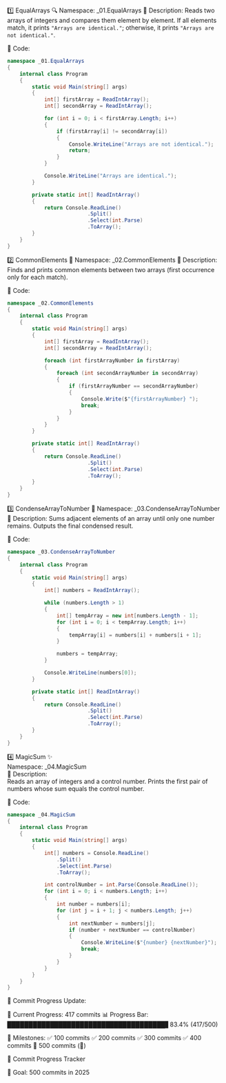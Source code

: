 1️⃣ EqualArrays 🔍
Namespace: \_01.EqualArrays
📌 Description:
Reads two arrays of integers and compares them element by element. If all elements match, it prints `"Arrays are identical."`; otherwise, it prints `"Arrays are not identical."`.

📝 Code:

```csharp
namespace _01.EqualArrays
{
    internal class Program
    {
        static void Main(string[] args)
        {
            int[] firstArray = ReadIntArray();
            int[] secondArray = ReadIntArray();

            for (int i = 0; i < firstArray.Length; i++)
            {
                if (firstArray[i] != secondArray[i])
                {
                    Console.WriteLine("Arrays are not identical.");
                    return;
                }
            }

            Console.WriteLine("Arrays are identical.");
        }

        private static int[] ReadIntArray()
        {
            return Console.ReadLine()
                          .Split()
                          .Select(int.Parse)
                          .ToArray();
        }
    }
}
```

2️⃣ CommonElements 🎯
Namespace: \_02.CommonElements
📌 Description:
Finds and prints common elements between two arrays (first occurrence only for each match).

📝 Code:

```csharp
namespace _02.CommonElements
{
    internal class Program
    {
        static void Main(string[] args)
        {
            int[] firstArray = ReadIntArray();
            int[] secondArray = ReadIntArray();

            foreach (int firstArrayNumber in firstArray)
            {
                foreach (int secondArrayNumber in secondArray)
                {
                    if (firstArrayNumber == secondArrayNumber)
                    {
                        Console.Write($"{firstArrayNumber} ");
                        break;
                    }
                }
            }
        }

        private static int[] ReadIntArray()
        {
            return Console.ReadLine()
                          .Split()
                          .Select(int.Parse)
                          .ToArray();
        }
    }
}
```

3️⃣ CondenseArrayToNumber 🔄
Namespace: \_03.CondenseArrayToNumber
📌 Description:
Sums adjacent elements of an array until only one number remains. Outputs the final condensed result.

📝 Code:

```csharp
namespace _03.CondenseArrayToNumber
{
    internal class Program
    {
        static void Main(string[] args)
        {
            int[] numbers = ReadIntArray();

            while (numbers.Length > 1)
            {
                int[] tempArray = new int[numbers.Length - 1];
                for (int i = 0; i < tempArray.Length; i++)
                {
                    tempArray[i] = numbers[i] + numbers[i + 1];
                }

                numbers = tempArray;
            }

            Console.WriteLine(numbers[0]);
        }

        private static int[] ReadIntArray()
        {
            return Console.ReadLine()
                          .Split()
                          .Select(int.Parse)
                          .ToArray();
        }
    }
}
```
4️⃣ MagicSum ✨  
Namespace: _04.MagicSum  
📌 Description:  
Reads an array of integers and a control number. Prints the first pair of numbers whose sum equals the control number.

📝 Code:

```csharp
namespace _04.MagicSum
{
    internal class Program
    {
        static void Main(string[] args)
        {
            int[] numbers = Console.ReadLine()
                .Split()
                .Select(int.Parse)
                .ToArray();

            int controlNumber = int.Parse(Console.ReadLine());
            for (int i = 0; i < numbers.Length; i++)
            {
                int number = numbers[i];
                for (int j = i + 1; j < numbers.Length; j++)
                {
                    int nextNumber = numbers[j];
                    if (number + nextNumber == controlNumber)
                    {
                        Console.WriteLine($"{number} {nextNumber}");
                        break;
                    }
                }
            }
        }
    }
}

```
📅 Commit Progress Update:

📅 Current Progress: 417 commits
📊 Progress Bar:
█████████████████████████████████████▋83.4% (417/500)

📌 Milestones:
✅ 100 commits
✅ 200 commits
✅ 300 commits
✅ 400 commits
🔲 500 commits (🎉)

🎯 Commit Progress Tracker

🚀 Goal: 500 commits in 2025
